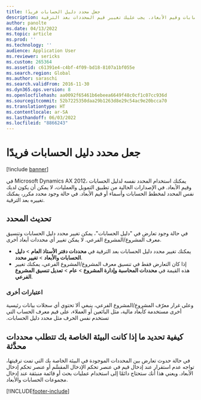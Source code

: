 ```yaml
---
title: جعل محدد دليل الحسابات فريدًا
description: توضح هذه المقالة تعذر الحصول على المحدد نفسه لدليل الحسابات وقيم الأبعاد. يجب عليك تغيير قيم المحددات بعد الترقية.
author: panolte
ms.date: 04/13/2022
ms.topic: article
ms.prod: ''
ms.technology: ''
audience: Application User
ms.reviewer: sericks
ms.custom: 265364
ms.assetid: c61391e4-c4bf-4f09-bd18-8107a1bf055e
ms.search.region: Global
ms.author: saraschi
ms.search.validFrom: 2016-11-30
ms.dyn365.ops.version: 8
ms.openlocfilehash: aa0092f65461b6ebeea6649f48c0cf1c07cc936d
ms.sourcegitcommit: 52b7225350daa29b1263d8e29c54ac9e20bcca70
ms.translationtype: HT
ms.contentlocale: ar-SA
ms.lasthandoff: 06/03/2022
ms.locfileid: "8866243"
---
```

# <a name="make-the-chart-of-accounts-delimiter-unique"></a>جعل محدد دليل الحسابات فريدًا

[!include [banner](../includes/banner.md)]

في Microsoft Dynamics AX 2012، يمكنك استخدام المحدد نفسه لدليل الحسابات وقيم الأبعاد. في الإصدارات الحالية من تطبيق التمويل والعمليات، لا يمكن أن يكون لديك نفس المحدد لمخطط الحسابات وأسماء أو قيم الأبعاد. في حالة وجود محدد مكرر، يمكنك تغييره بعد الترقية. 

## <a name="update-delimiter"></a>تحديث المحدد
في حالة وجود تعارض في "دليل الحسابات"، يمكن تغيير محدد دليل الحسابات وتنسيق معرف المشروع/المشروع الفرعي. لا يمكن تغيير أي محددات أبعاد أخرى. 
- يمكنك تغيير محدد دليل الحسابات بعد الترقية في **محددات دفتر الأستاذ العام** > **دليل الحسابات والأبعاد** > **تغيير محدد**. 
- إذا كان التعارض فقط في تنسيق معرف المشروع/المشروع الفرعي، يمكنك تغيير هذه القيمة في **محددات المحاسبة وإدارة المشروع** > **عام** > **تعديل تنسيق المشروع الفرعي**. 

### <a name="other-considerations"></a>اعتبارات أخرى
وعلى غرار معرّف المشروع/المشروع الفرعي، ينبغي ألا تحتوي أي سجلات بيانات رئيسية أخرى مستخدمة كأبعاد مالية، مثل البائعين أو العملاء، على قيم معرف الحساب التي تستخدم نفس الحرف مثل ‏‫محدد دليل الحسابات. 

## <a name="how-to-determine-if-your-environment-requires-updated-delimiters"></a>كيفية تحديد ما إذا كانت البيئة الخاصة بك تتطلب محددات محدَّثة 
في حالة حدوث تعارض بين المحددات الموجودة في البيئة الخاصة بك التي تمت ترقيتها، تواجه عدم استقرار عند إدخال قيم في عنصر تحكم الإدخال المقسَّم أو عنصر تحكم إدخال الأبعاد. ويعني هذا أنك ستحتاج دائمًا إلى استخدام عمليات بحث أو قائمة منبثقة عند إدخال مجموعات الحسابات والأبعاد.

[!INCLUDE[footer-include](../../../includes/footer-banner.md)]
